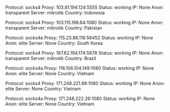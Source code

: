 Protocol: socks4
Proxy: 103.81.194.124:5555
Status: working
IP: None
Anon: transparent
Server: mikrotik
Country: Indonesia

Protocol: socks4
Proxy: 103.115.198.64:1080
Status: working
IP: None
Anon: transparent
Server: mikrotik
Country: Pakistan

Protocol: socks4a
Proxy: 115.23.88.118:56452
Status: working
IP: None
Anon: elite
Server: None
Country: South Korea

Protocol: socks4
Proxy: 187.62.194.174:5678
Status: working
IP: None
Anon: transparent
Server: mikrotik
Country: Brazil

Protocol: socks4a
Proxy: 116.106.104.149:1080
Status: working
IP: None
Anon: elite
Server: None
Country: Vietnam

Protocol: socks4
Proxy: 171.248.221.68:1080
Status: working
IP: None
Anon: elite
Server: None
Country: Vietnam

Protocol: socks4a
Proxy: 171.248.222.26:1080
Status: working
IP: None
Anon: elite
Server: None
Country: Vietnam

